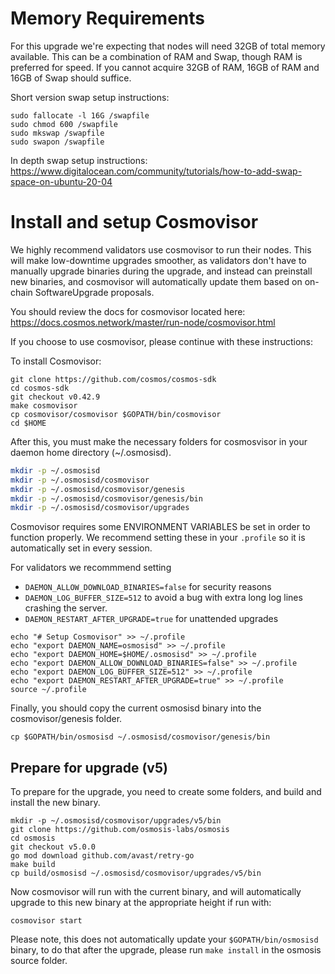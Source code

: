 # Memory Requirements

For this upgrade we're expecting that nodes will need 32GB of total memory available. This can be a combination of RAM and Swap, though RAM is preferred for speed. If you cannot acquire 32GB of RAM, 16GB of RAM and 16GB of Swap should suffice.

Short version swap setup instructions:
```
sudo fallocate -l 16G /swapfile
sudo chmod 600 /swapfile
sudo mkswap /swapfile
sudo swapon /swapfile
```

In depth swap setup instructions: https://www.digitalocean.com/community/tutorials/how-to-add-swap-space-on-ubuntu-20-04


# Install and setup Cosmovisor

We highly recommend validators use cosmovisor to run their nodes. This will make low-downtime upgrades smoother,
as validators don't have to manually upgrade binaries during the upgrade, and instead can preinstall new binaries, and
cosmovisor will automatically update them based on on-chain SoftwareUpgrade proposals.

You should review the docs for cosmovisor located here: https://docs.cosmos.network/master/run-node/cosmovisor.html

If you choose to use cosmovisor, please continue with these instructions:

To install Cosmovisor:

```
git clone https://github.com/cosmos/cosmos-sdk
cd cosmos-sdk
git checkout v0.42.9
make cosmovisor
cp cosmovisor/cosmovisor $GOPATH/bin/cosmovisor
cd $HOME
```

After this, you must make the necessary folders for cosmosvisor in your daemon home directory (~/.osmosisd).

```sh
mkdir -p ~/.osmosisd
mkdir -p ~/.osmosisd/cosmovisor
mkdir -p ~/.osmosisd/cosmovisor/genesis
mkdir -p ~/.osmosisd/cosmovisor/genesis/bin
mkdir -p ~/.osmosisd/cosmovisor/upgrades
```

Cosmovisor requires some ENVIRONMENT VARIABLES be set in order to function properly.  We recommend setting these in
your `.profile` so it is automatically set in every session.

For validators we recommmend setting
- `DAEMON_ALLOW_DOWNLOAD_BINARIES=false` for security reasons
- `DAEMON_LOG_BUFFER_SIZE=512` to avoid a bug with extra long log lines crashing the server.
- `DAEMON_RESTART_AFTER_UPGRADE=true` for unattended upgrades

```
echo "# Setup Cosmovisor" >> ~/.profile
echo "export DAEMON_NAME=osmosisd" >> ~/.profile
echo "export DAEMON_HOME=$HOME/.osmosisd" >> ~/.profile
echo "export DAEMON_ALLOW_DOWNLOAD_BINARIES=false" >> ~/.profile
echo "export DAEMON_LOG_BUFFER_SIZE=512" >> ~/.profile
echo "export DAEMON_RESTART_AFTER_UPGRADE=true" >> ~/.profile
source ~/.profile
```

Finally, you should copy the current osmosisd binary into the cosmovisor/genesis folder.
```
cp $GOPATH/bin/osmosisd ~/.osmosisd/cosmovisor/genesis/bin
```


## Prepare for upgrade (v5)

To prepare for the upgrade, you need to create some folders, and build and install the new binary.

```
mkdir -p ~/.osmosisd/cosmovisor/upgrades/v5/bin
git clone https://github.com/osmosis-labs/osmosis
cd osmosis
git checkout v5.0.0
go mod download github.com/avast/retry-go
make build
cp build/osmosisd ~/.osmosisd/cosmovisor/upgrades/v5/bin
```

Now cosmovisor will run with the current binary, and will automatically upgrade to this new binary at the appropriate height if run with:
```
cosmovisor start
```

Please note, this does not automatically update your `$GOPATH/bin/osmosisd` binary, to do that after the upgrade, please run `make install` in the osmosis source folder.
